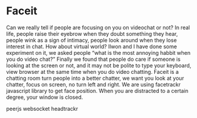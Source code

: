 Faceit
======
Can we really tell if people are focusing on you on videochat or not? In real life,  people raise their eyebrow when they doubt something they hear, people wink as a sign of intimacy, people look around when they lose interest in chat. How about virtual world?
Ilwon and I have done some experiment on it, we asked people “what is the most annoying habbit when you do video chat?” Finally we found that people do care if someone is looking at the screen or not, and it may not be polite to type your keyboard, view browser at the same time when you do video chatting.
Faceit is a chatting room turn people into a better chatter, we want you look at your chatter, focus on screen, no turn left and right. We are using facetrackr javascript library to get face position. When you are distracted to  a certain degree, your window is closed. 


 
 
 
peerjs
websocket
headtrackr

